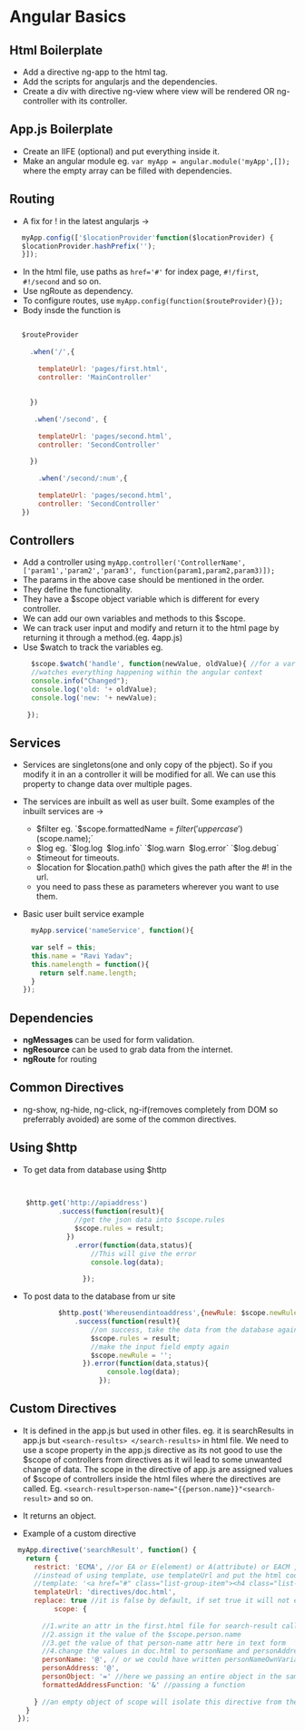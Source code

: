 # Angular Basics

## Html Boilerplate

* Add a directive ng-app to the html tag.
* Add the scripts for angularjs and the dependencies.
* Create a div with directive ng-view where view will be rendered OR ng-controller with its controller.


## App.js Boilerplate

* Create an IIFE (optional) and put everything inside it.
* Make an angular module eg. `var myApp = angular.module('myApp',[]);` where the empty array can be filled with dependencies.

## Routing 
 * A fix for ! in the latest angularjs ->
 ```js
    myApp.config(['$locationProvider'function($locationProvider) {
    $locationProvider.hashPrefix('');
    }]);

 ```
 * In the html file, use paths as `href='#'` for index page, `#!/first`, `#!/second` and so on.
 * Use ngRoute as dependency.
 * To configure routes, use `myApp.config(function($routeProvider){});`
 * Body insde the function is 
 ```js
 
    $routeProvider
     
      .when('/',{
        
        templateUrl: 'pages/first.html',
        controller: 'MainController'
        
      
      })
    
       .when('/second', {
        
        templateUrl: 'pages/second.html',
        controller: 'SecondController'
        
      })
    
        .when('/second/:num',{
        
        templateUrl: 'pages/second.html',
        controller: 'SecondController'
    })

 ```
 
 
 

## Controllers

* Add a controller using `myApp.controller('ControllerName',['param1','param2','param3', function(param1,param2,param3)]);` 
* The params in the above case should be mentioned in the order.
* They define the functionality.
* They have a $scope object variable which is different for every controller.
* We can add our own variables and methods to this $scope.
* We can track user input and modify and return it to the html page by returning it through a method.(eg. 4app.js)
* Use $watch to track the variables eg. 
   ```js 
     $scope.$watch('handle', function(newValue, oldValue){ //for a variable $scope.handle
     //watches everything happening within the angular context
     console.info("Changed");
     console.log('old: '+ oldValue);
     console.log('new: '+ newValue);
      
    });
    ```
## Services

* Services are singletons(one and only copy of the pbject). So if you modify it in an a controller it will be modified for all. We can use this property to change data over multiple pages.
* The services are inbuilt as well as user built. Some examples of the inbuilt services are -> 
  * $filter eg. `$scope.formattedName = $filter('uppercase')($scope.name);`
  * $log eg. `$log.log` `$log.info` `$log.warn` `$log.error` `$log.debug`
  * $timeout for timeouts.
  * $location for $location.path() which gives the path after the #! in the url.
  * you need to pass these as parameters wherever you want to use them.

* Basic user built service example 
  ```js
    myApp.service('nameService', function(){
    
    var self = this;
    this.name = "Ravi Yadav";
    this.namelength = function(){
      return self.name.length;
    }
  });
  
  ```


## Dependencies

* **ngMessages** can be used for form validation.
* **ngResource** can be used to grab data from the internet. 
* **ngRoute** for routing

## Common Directives
* ng-show, ng-hide, ng-click, ng-if(removes completely from DOM so preferrably avoided) are some of the common directives.

## Using $http

* To get data from database using $http
```js
  
    
    $http.get('http://apiaddress')
            .success(function(result){
                //get the json data into $scope.rules 
                $scope.rules = result;
              })
                .error(function(data,status){
                    //This will give the error
                    console.log(data);
      
                  });
```

* To post data to the database from ur site
```js 
            $http.post('Whereusendintoaddress',{newRule: $scope.newRule})
                .success(function(result){
                    //on success, take the data from the database again and set it to $scope.rules to display and update the page
                    $scope.rules = result;
                    //make the input field empty again
                    $scope.newRule = '';
                  }).error(function(data,status){
                        console.log(data);  
                      });
```

## Custom Directives

* It is defined in the app.js but used in other files. eg. it is searchResults in app.js but `<search-results> </search-results>` in html file. We need to use a scope property in the app.js directive as its not good to use the $scope of controllers from directives as it wil lead to some unwanted change of data. The scope in the directive of app.js are assigned values of $scope of controllers inside the html files where the directives are called. Eg. `<search-result>person-name="{{person.name}}"<search-result>` and so on. 

* It returns an object.
* Example of a custom directive

```js
  myApp.directive('searchResult', function() {
    return {
      restrict: 'ECMA', //or EA or E(element) or A(attribute) or EACM , c for class and m for comments, by default only E and A are allowed.
      //instead of using template, use templateUrl and put the html code in a file with its address in templateUrl
      //template: '<a href="#" class="list-group-item"><h4 class="list-group-item-heading">Ravi, Yadav</h4><p class="list-group-item-text">B-304, Park Avenue, Cadbury Road</p></a>',
      templateUrl: 'directives/doc.html',
      replace: true //it is false by default, if set true it will not enclose within search-result (so css wont be confused)
           scope: {
       
        //1.write an attr in the first.html file for search-result called person-name
        //2.assign it the value of the $scope.person.name
        //3.get the value of that person-name attr here in text form
        //4.change the values in doc.html to personName and personAddress to be parsed.
        personName: '@', // or we could have written personNameOwnVariable = '@personName' 
        personAddress: '@',
        personObject: '=' //here we passing an entire object in the same way as above. BUT THIS IS 2 way binding. 
        formattedAddressFunction: '&' //passing a function
        
      } //an empty object of scope will isolate this directive from the controllers $scope so that variables arent changed    
    }
  });
  

```
   
